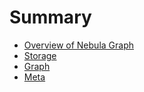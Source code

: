 # Summary

- [Overview of Nebula Graph](./chapter_1_overview.md)
- [Storage](./chapter_2_storage.md)
- [Graph](./chapter_4_graph.md)
- [Meta](./chapter_3_meta.md)
